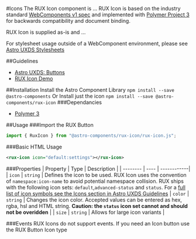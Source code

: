 #Icons
The RUX Icon component is … RUX Icon is based on the industry standard [WebComponents v1 spec](https://html.spec.whatwg.org/multipage/custom-elements.html) and implemented with [Polymer Project 3](https://www.polymer-project.org) for backwards compatibility and document binding. 

RUX Icon is supplied as-is and …

For stylesheet usage outside of a WebComponent environment, please see [Astro UXDS Stylesheets](https://bitbucket.org/rocketcom/astro-styles)

##Guidelines
* [Astro UXDS: Buttons](https://cms.astrouxds.com/library/icons)
* [RUX Icon Demo](https://cms.astrouxds.com/library/icons)

##Installation
Install the Astro Component Library
`npm install --save @astro-components`
Or Install just the icon
`npm install --save @astro-components/rux-icon`
###Dependancies
* [Polymer 3](https://www.polymer-project.com)


##Usage
###Import the RUX Button

```javascript
import { RuxIcon } from "@astro-components/rux-icon/rux-icon.js";
```

###Basic HTML Usage

```xml
<rux-icon icon="default:settings"></rux-icon>
```

###Properties
| Property | Type | Description |
| -------- | ---- | ------------|
| `icon` | `string` | Defines the icon to be used. RUX Icon uses the convention of `namespace:icon-name` to avoid potential namespace collision. RUX ships with the following icon sets: `default`,`advanced-status` and `status`. For a [full list of icon symbols see the Icons section in Astro UXDS Guidelines]((https://cms.astrouxds.com/library/buttons))
| `color` | `string` | Changes the icon color. Accepted values can be entered as hex, rgba, hsl and HTML string. **Caution: the `status` icon set cannot and should not be overidden** |
| `size` | `string` | Allows for large icon variants  |


###Events
RUX Icons do not support events. If you need an Icon button use the RUX Button Icon type
